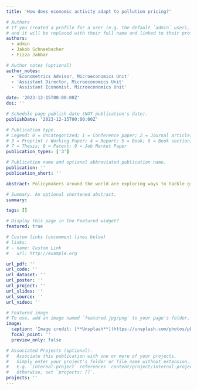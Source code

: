 ```yaml
---
title: 'How does economic activity adapt to pollution pricing?'

# Authors
# If you created a profile for a user (e.g. the default `admin` user), write the username (folder name) here
# and it will be replaced with their full name and linked to their profile.
authors:
  - admin
  - Jakob Schneebacher
  - Fizza Jabbar

# Author notes (optional)
author_notes:
  - 'Econometrics Advisor, Microeconomics Unit'
  - 'Assistant Director, Microeconomics Unit'
  - 'Assistant Economist, Microeconomics Unit'

date: '2023-12-15T00:00:00Z'
doi: ''

# Schedule page publish date (NOT publication's date).
publishDate: '2023-12-15T00:00:00Z'

# Publication type.
# Legend: 0 = Uncategorized; 1 = Conference paper; 2 = Journal article;
# 3 = Preprint / Working Paper; 4 = Report; 5 = Book; 6 = Book section;
# 7 = Thesis; 8 = Patent; 9 = Job Market Paper
publication_types: ['3']

# Publication name and optional abbreviated publication name.
publication: ''
publication_short: ''

abstract: Policymakers around the world are exploring ways to tackle greenhouse gas emissions, but when evaluation focuses on narrow margins, policies can have unintended consequences. We study the phased introduction of London's Ultra-Low Emissions Zone (ULEZ), a tax on highly-polluting vehicles. A simple model of location and commuting behaviour highlight four important margins of adjustment; vehicle investment, commuting mode, firm location and residential location. We study those four margins using an event study and regression discontinuity methods, and exploit the randomness of the precise borders and differential exposure of affected individuals based on their pre-existing commuting choices. We show the initial announcement of the ULEZ had large, significant positive effects on adoption of ultra-low emission vehicles. The policy had a positive effect on house prices within the zone. Individuals more exposed to the ULEZ used public transport more after the policy is introduced. Finally, we find that firms relocated outside the zone after the policy was announced. Within Greater London, response magnitudes on each margin vary substantially across space.

# Summary. An optional shortened abstract.
summary: 

tags: []

# Display this page in the Featured widget?
featured: true

# Custom links (uncomment lines below)
# links:
# - name: Custom Link
#   url: http://example.org

url_pdf: ''
url_code: ''
url_dataset: ''
url_poster: ''
url_project: ''
url_slides: ''
url_source: ''
url_video: ''

# Featured image
# To use, add an image named `featured.jpg/png` to your page's folder.
image:
  caption: 'Image credit: [**Unsplash**](https://unsplash.com/photos/pLCdAaMFLTE)'
  focal_point: ''
  preview_only: false

# Associated Projects (optional).
#   Associate this publication with one or more of your projects.
#   Simply enter your project's folder or file name without extension.
#   E.g. `internal-project` references `content/project/internal-project/index.md`.
#   Otherwise, set `projects: []`.
projects: ''
---
```

